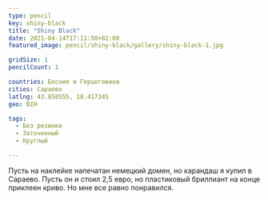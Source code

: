 ```yaml
---
type: pencil
key: shiny-black
title: "Shiny Black"
date: 2021-04-14T17:11:50+02:00
featured_image: pencil/shiny-black/gallery/shiny-black-1.jpg

gridSize: 1
pencilCount: 1

countries: Босния и Герцеговина
cities: Сараево
latlng: 43.858555, 18.417345
geo: BIH

tags:
  - Без резинки
  - Заточенный
  - Круглый

---
```


Пусть на наклейке напечатан немецкий домен, но карандаш я купил в Сараево. Пусть он и стоил 2,5 евро, но пластиковый бриллиант на конце приклеен криво. Но мне все равно понравился.

